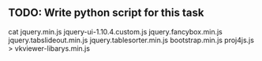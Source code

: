 ## TODO: Write python script for this task
cat jquery.min.js jquery-ui-1.10.4.custom.js jquery.fancybox.min.js jquery.tabslideout.min.js jquery.tablesorter.min.js bootstrap.min.js proj4js.js > vkviewer-libarys.min.js

